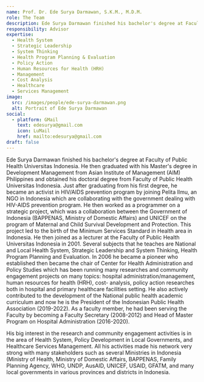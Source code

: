 ```yaml
---
name: Prof. Dr. Ede Surya Darmawan, S.K.M., M.D.M.
role: The Team
description: Ede Surya Darmawan finished his bachelor's degree at Faculty of Public Health Universitas Indonesia.
responsibility: Advisor
expertise:
  - Health System
  - Strategic Leadership
  - System Thinking
  - Health Program Planning & Evaluation
  - Policy Action
  - Human Resources for Health (HRH)
  - Management
  - Cost Analysis
  - Healthcare
  - Services Management
image:
  src: /images/people/ede-surya-darmawan.png
  alt: Portrait of Ede Surya Darmawan
social:
  - platform: GMail
    text: edesurya@gmail.com
    icon: LuMail
    href: mailto:edesurya@gmail.com
draft: false
---
```


Ede Surya Darmawan finished his bachelor's degree at Faculty of Public Health Universitas Indonesia. He then graduated with his Master's degree in Development Management from Asian Institute of Management (AIM) Philippines and obtained his doctoral degree from Faculty of Public Health Universitas Indonesia. Just after graduating from his first degree, he became an activist in HIV/AIDS prevention program by joining Pelita Ilmu, an NGO in Indonesia which are collaborating with the government dealing with HIV-AIDS prevention program. He then worked as a programmer on a strategic project, which was a collaboration between the Government of Indonesia (BAPPENAS, Ministry of Domestic Affairs) and UNICEF on the program of Maternal and Child Survival Development and Protection. This project led to the birth of the Minimum Services Standard in Health area in Indonesia. He then joined as a lecturer at the Faculty of Public Health Universitas Indonesia in 2001. Several subjects that he teaches are National and Local Health System, Strategic Leadership and System Thinking, Health Program Planning and Evaluation. In 2006 he became a pioneer who established then became the chair of Center for Health Administration and Policy Studies which has been running many researches and community engagement projects on many topics: hospital administration/management, human resources for health (HRH), cost- analysis, policy action researches both in hospital and primary healthcare facilities setting. He also actively contributed to the development of the National public health academic curriculum and now he is the President of the Indonesian Public Health Association (2019-2022). As a faculty member, he had been serving the Faculty by becoming a Faculty Secretary (2008-2012) and Head of Master Program on Hospital Administration (2016-2020).

His big interest in the research and community engagement activities is in the area of Health System, Policy Development in Local Governments, and Healthcare Services Management. All his activities made his network very strong with many stakeholders such as several Ministries in Indonesia (Ministry of Health, Ministry of Domestic Affairs, BAPPENAS, Family Planning Agency, WHO, UNDP, AusAID, UNICEF, USAID, GFATM, and many local governments in various provinces and districts in Indonesia.
